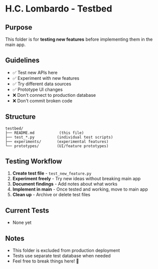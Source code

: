 # H.C. Lombardo - Testbed

## Purpose
This folder is for **testing new features** before implementing them in the main app.

## Guidelines
- ✅ Test new APIs here
- ✅ Experiment with new features
- ✅ Try different data sources
- ✅ Prototype UI changes
- ❌ Don't connect to production database
- ❌ Don't commit broken code

## Structure
```
testbed/
├── README.md           (this file)
├── test_*.py          (individual test scripts)
├── experiments/       (experimental features)
└── prototypes/        (UI/feature prototypes)
```

## Testing Workflow
1. **Create test file** - `test_new_feature.py`
2. **Experiment freely** - Try new ideas without breaking main app
3. **Document findings** - Add notes about what works
4. **Implement in main** - Once tested and working, move to main app
5. **Clean up** - Archive or delete test files

## Current Tests
- None yet

## Notes
- This folder is excluded from production deployment
- Tests use separate test database when needed
- Feel free to break things here! 🧪
